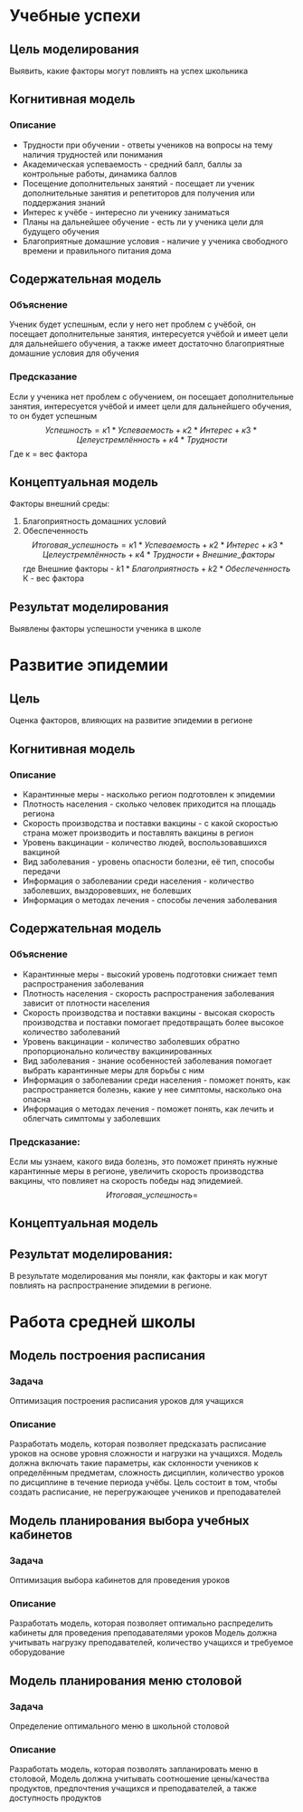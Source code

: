 # Учебные успехи
## Цель моделирования
Выявить, какие факторы могут повлиять на успех школьника
## Когнитивная модель
### Описание
- Трудности при обучении - ответы учеников на вопросы на тему наличия трудностей или понимания
- Академическая успеваемость - средний балл, баллы за контрольные работы, динамика баллов
- Посещение дополнительных занятий - посещает ли ученик дополнительные занятия и репетиторов для получения или поддержания знаний
- Интерес к учёбе - интересно ли ученику заниматься
- Планы на дальнейшее обучение - есть ли у ученика цели для будущего обучения
- Благоприятные домашние условия - наличие у ученика свободного времени и правильного питания дома
## Содержательная модель
### Объяснение
Ученик будет успешным, если у него нет проблем с учёбой, он посещает дополнительные занятия, интересуется учёбой и имеет цели для дальнейшего обучения, а также имеет достаточно благоприятные домашние условия для обучения
### Предсказание
Если у ученика нет проблем с обучением, он посещает дополнительные занятия, интересуется учёбой и имеет цели для дальнейшего обучения, то он будет успешным
$$Успешность=к1*Успеваемость+к2*Интерес+к3*Целеустремлённость+к4*Трудности$$
Где к = вес фактора 
## Концептуальная модель
Факторы внешний среды:
1. Благоприятность домашних условий
2. Обеспеченность
$$Итоговая\_успешность=к1*Успеваемость+к2*Интерес+к3*Целеустремлённость+к4*Трудности+Внешние\_факторы$$
где Внешние факторы - $k1*Благоприятность+k2*Обеспеченность$
К - вес фактора
## Результат моделирования
Выявлены факторы успешности ученика в школе
# Развитие эпидемии
## Цель
Оценка факторов, влияющих на развитие эпидемии в регионе
## Когнитивная модель
### Описание
- Карантинные меры - насколько регион подготовлен к эпидемии
- Плотность населения - сколько человек приходится на площадь региона
- Скорость производства и поставки вакцины - с какой скоростью страна может производить и поставлять вакцины в регион
- Уровень вакцинации - количество людей, воспользовавшихся вакциной
- Вид заболевания - уровень опасности болезни, её тип, способы передачи
- Информация о заболевании среди населения - количество заболевших, выздоровевших, не болевших
- Информация о методах лечения - способы лечения заболевания
## Содержательная модель

### Объяснение
- Карантинные меры - высокий уровень подготовки снижает темп распространения заболевания
- Плотность населения - скорость распространения заболевания зависит от плотности населения
- Скорость производства и поставки вакцины - высокая скорость производства и поставки помогает предотвращать более высокое количество заболеваний
- Уровень вакцинации - количество заболевших обратно пропорционально количеству вакцинированных
- Вид заболевания - знание особенностей заболевания помогает выбрать карантинные меры для борьбы с ним
- Информация о заболевании среди населения - поможет понять, как распространяется болезнь, какие у нее симптомы, насколько она опасна
- Информация о методах лечения - поможет понять, как лечить и облегчать симптомы у заболевших
### Предсказание: 
Если мы узнаем, какого вида болезнь, это поможет принять нужные карантинные меры в регионе, увеличить скорость производства вакцины, что повлияет на скорость победы над эпидемией.
$$Итоговая\_успешность = $$
## Концептуальная модель
## Результат моделирования:
В результате моделирования мы поняли, как факторы и как могут повлиять на распространение эпидемии в регионе.

# Работа средней школы
## Модель построения расписания
### Задача
Оптимизация построения расписания уроков для учащихся
### Описание
Разработать модель, которая позволяет предсказать расписание уроков на основе уровня сложности и нагрузки на учащихся. Модель должна включать такие параметры, как склонности учеников к определённым предметам, сложность дисциплин, количество уроков по дисциплине в течение периода учёбы. Цель состоит в том, чтобы создать расписание, не перегружающее учеников и преподавателей
## Модель планирования выбора учебных кабинетов
### Задача
Оптимизация выбора кабинетов для проведения уроков
### Описание
Разработать модель, которая позволяет оптимально распределить кабинеты для проведения преподавателями уроков
Модель должна учитывать нагрузку преподавателей, количество учащихся и требуемое оборудование
## Модель планирования меню столовой
### Задача
Определение оптимального меню в школьной столовой
### Описание
Разработать модель, которая позволять запланировать меню в столовой, 
Модель должна учитывать соотношение цены/качества продуктов, предпочтения учащихся и преподавателей, а также доступность продуктов